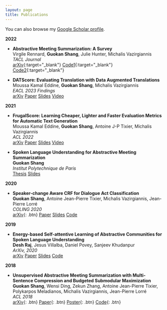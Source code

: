 ```yaml
---
layout: page
title: Publications
---
```


You can also browse my <a href="https://scholar.google.com/citations?user=EcBibPkAAAAJ" target="_blank">Google Scholar profile</a>.
<br />

**2022**

- **Abstractive Meeting Summarization: A Survey**  
  Virgile Rennard, **Guokan Shang**, Julie Hunter, Michalis Vazirgiannis  
  *TACL Journal*  
  [arXiv](https://arxiv.org/abs/2208.04163){:target="_blank"}
  [Code1](https://github.com/guokan-shang/ami-and-icsi-corpora){:target="_blank"}
  [Code2](https://github.com/guokan-shang/elitr-minuting-corpus){:target="_blank"}

- **DATScore: Evaluating Translation with Data Augmented Translations**  
  Moussa Kamal Eddine, **Guokan Shang**, Michalis Vazirgiannis  
  *EACL 2023 Findings*  
  [arXiv](https://arxiv.org/abs/2210.06576)
  [Paper](https://aclanthology.org/2023.findings-eacl.69/)
  [Slides](/static/ppt/icassp23_tsasr.pdf)
  [Video](https://youtu.be/L2WnjQC8Pe0)

**2021**

- **FrugalScore: Learning Cheaper, Lighter and Faster Evaluation Metrics for Automatic Text Generation**  
  Moussa Kamal Eddine, **Guokan Shang**, Antoine J-P Tixier, Michalis Vazirgiannis  
  *ACL 2022*  
  [arXiv](https://arxiv.org/abs/2110.08559)
  [Paper](https://aclanthology.org/2022.acl-long.93/)
  [Slides](/static/poster/icassp-22-surt-poster.pdf)
  [Video](https://aclanthology.org/2022.acl-long.93.mp4)

- **Spoken Language Understanding for Abstractive Meeting Summarization**  
  **Guokan Shang**  
  *Institut Polytechnique de Paris*  
  [Thesis](https://theses.hal.science/tel-03169877/)
  [Slides](https://github.com/m-wiesner/nnet_pytorch/tree/conda_install/babel)

**2020**

- **Speaker-change Aware CRF for Dialogue Act Classification**  
  **Guokan Shang**, Antoine Jean-Pierre Tixier, Michalis Vazirgiannis, Jean-Pierre Lorré  
  *COLING 2020*  
  [arXiv](https://arxiv.org/abs/2004.02913){: .btn}
  [Paper](https://aclanthology.org/2020.coling-main.40/)
  [Slides](/static/report/doverlap.pdf)
  [Code](https://bitbucket.org/guokan_shang/da-classification)

**2019**

- **Energy-based Self-attentive Learning of Abstractive Communities for Spoken Language Understanding**  
  **Desh Raj**, Jesus Villalba, Daniel Povey, Sanjeev Khudanpur  
  *ArXiv, 2020*  
  [arXiv](https://arxiv.org/abs/1904.09491)
  [Paper](https://aclanthology.org/2020.aacl-main.34/)
  [Slides](/static/report/doverlap.pdf)
  [Code](https://bitbucket.org/guokan_shang/abscomm)

**2018**

- **Unsupervised Abstractive Meeting Summarization with Multi-Sentence Compression and Budgeted Submodular Maximization**  
  **Guokan Shang**, Wensi Ding, Zekun Zhang, Antoine Jean-Pierre Tixier, Polykarpos Meladianos, Michalis Vazirgiannis, Jean-Pierre Lorré  
  *ACL 2018*  
  [arXiv](https://arxiv.org/abs/1805.05271){: .btn}
  [Paper](https://aclanthology.org/P18-1062/){: .btn}
  [Poster](https://aclanthology.org/attachments/P18-1062.Poster.pdf){: .btn}
  [Code](https://bitbucket.org/dascim/acl2018_abssumm){: .btn}
  
